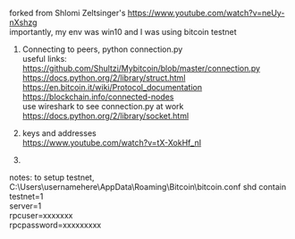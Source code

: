 forked from Shlomi Zeltsinger's https://www.youtube.com/watch?v=neUy-nXshzg  
importantly, my env was win10 and I was using bitcoin testnet  
 
1. Connecting to peers, python connection.py  
useful links:  
https://github.com/Shultzi/Mybitcoin/blob/master/connection.py  
https://docs.python.org/2/library/struct.html  
https://en.bitcoin.it/wiki/Protocol_documentation  
https://blockchain.info/connected-nodes  
use wireshark to see connection.py at work  
https://docs.python.org/2/library/socket.html  
 
2. keys and addresses  
https://www.youtube.com/watch?v=tX-XokHf_nI 
 
3.

notes: to setup testnet, 
C:\Users\usernamehere\AppData\Roaming\Bitcoin\bitcoin.conf shd contain  
testnet=1  
server=1  
rpcuser=xxxxxxx  
rpcpassword=xxxxxxxxx  